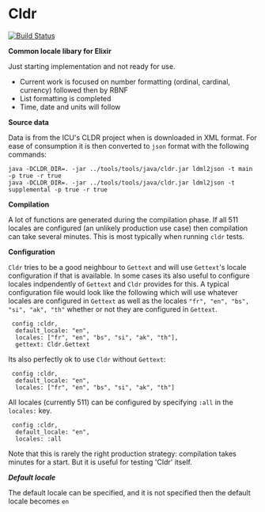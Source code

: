 # Cldr

[![Build Status](http://sweatbox.noexpectations.com.au:8080/buildStatus/icon?job=cldr)](http://sweatbox.noexpectations.com.au:8080/job/cldr/)

**Common locale libary for Elixir**

Just starting implementation and not ready for use.

* Current work is focused on number formatting (ordinal, cardinal, currency) followed then by RBNF
* List formatting is completed
* Time, date and units will follow

**Source data**

Data is from the ICU's CLDR project when is downloaded in XML format.  For ease of consumption it is then converted to `json` format with the following commands:

    java -DCLDR_DIR=. -jar ../tools/tools/java/cldr.jar ldml2json -t main -p true -r true
    java -DCLDR_DIR=. -jar ../tools/tools/java/cldr.jar ldml2json -t supplemental -p true -r true

**Compilation**

A lot of functions are generated during the compilation phase.  If all 511 locales are configured (an unlikely production use case) then compilation can take several minutes.  This is most typically when running `cldr` tests.

**Configuration**

`Cldr` tries to be a good neighbour to `Gettext` and will use `Gettext`'s locale configuration if that is available.  In some cases its also useful to configure locales indpendently of `Gettext` and `Cldr` provides for this.  A typical configuration file would look like the following which will use whatever locales are configured in `Gettext` as well as the locales `"fr", "en", "bs", "si", "ak", "th"` whether or not they are configured in `Gettext`.

     config :cldr,
      default_locale: "en",
      locales: ["fr", "en", "bs", "si", "ak", "th"],
      gettext: Cldr.Gettext

Its also perfectly ok to use `Cldr` without `Gettext`:

     config :cldr,
      default_locale: "en",
      locales: ["fr", "en", "bs", "si", "ak", "th"]

All locales (currently 511) can be configured by specifying `:all` in the `locales:` key.

     config :cldr,
      default_locale: "en",
      locales: :all

Note that this is rarely the right production strategy: compilation takes minutes for a start.  But it is useful for testing 'Cldr' itself.

***Default locale***

The default locale can be specified, and it is not specified then the default locale becomes `en`
